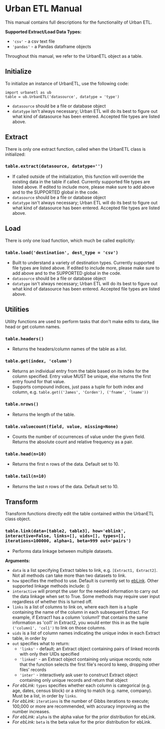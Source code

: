# Urban ETL Manual

This manual contains full descriptions for the functionality of Urban ETL.

**Supported Extract/Load Data Types:**  
+ `'csv'` - a csv text file
+ `'pandas'` - a Pandas dataframe objects

Throughout this manual, we refer to the UrbanETL object as a table.

## Initialize

To initialize an instance of UrbanETL, use the following code:

`import urbanetl as ub`  
`table = ub.UrbanETL('datasource', datatype = 'type')`

+ `datasource` should be a file or database object
+ `datatype` isn't always necessary; Urban ETL will do its best to figure out
  what kind of datasource has been entered. Accepted file types are listed above.

## Extract
There is only one extract function, called when the UrbanETL class is initialized:

### `table.extract(datasource, datatype='')`

+ If called outside of the initialization, this function will override the existing
  data in the table if called. Currently supported file types are listed above.
  If edited to include more, please make sure to add above and to the SUPPORTED
  global in the code.
 + `datasource` should be a file or database object
 + `datatype` isn't always necessary; Urban ETL will do its best to figure out
  what kind of datasource has been entered. Accepted file types are listed above.

## Load
There is only one load function, which much be called explicitly:

### `table.load('destination', dest_type = 'csv')`

+ Built to understand a variety of destination types. Currently
supported file types are listed above. If edited to include more, please make
sure to add above and to the SUPPORTED global in the code.
 + `datasource` should be a file or database object
 + `datatype` isn't always necessary; Urban ETL will do its best to figure out
 what kind of datasource has been entered. Accepted file types are listed above.

## Utilities
Utility functions are used to perform tasks that don't make edits to data, like
head or get column names.

### `table.headers()`

+ Returns the headers/column names of the table as a list.

### `table.get(index, 'column')`

+ Returns an individual entry from the table based on its index for the column
  specified. Entry value MUST be unique, else returns the first entry found for
  that value.
 + Supports compound indices, just pass a tuple for both index and column, e.g.
 `table.get(('James', 'Corden'), ('fname', 'lname'))`

### `table.nrows()`

+ Returns the length of the table.


### `table.valuecount(field, value, missing=None)`

+ Counts the number of occurrences of value under the given field. Returns the absolute count and relative frequency as a pair.

### `table.head(n=10)`

 + Returns the first n rows of the data. Default set to 10.

### `table.tail(n=10)`

+ Returns the last n rows of the data. Default set to 10.

## Transform
Transform functions directly edit the table contained within the UrbanETL class
object.

### `table.link(data=[table2, table3], how='eblink', interactive=False, links=[], uids=[], types=[], iterations=100000, alpha=1, beta=999 out='pairs')`

+ Performs data linkage between multiple datasets.

__Arguments:__  
+ `data` is a list specifying Extract tables to link, e.g. `[Extract1, Extract2]`. Not
  all methods can take more than two datasets to link.
+ `how` specifies the method to use. Default is currently set to
  [ebLink](https://github.com/aldengolab/graphical-record-linkage). Other supported
  linkage methods include: ()
+ `interactive` will prompt the user for the needed information to carry out the data
  linkage when set to True. Some methods may require user input regardless of whether
  this is turned off.
+ `links` is a list of columns to link on, where each item is a tuple containing the
  name of the column in each subsequent Extract. For example, if Extract1 has a column
  'column1' that contains the same information as 'col1' in Extract2, you would enter
  this in as the tuple `('column1', 'col1')` to link on those columns.
+ `uids` is a list of column names indicating the unique index in each Extract table,
  in order by
+ `out` specifies what to return:
  + `'links'` - default; an Extract object containing pairs of linked records with only their UIDs specified
  + `'linked'` - an Extract object containing only unique records; note that the function selects the first file's record to keep, dropping other files' records
  + `'inter'` - interactively ask user to construct Extract object containing only unique records and return that object
+ *For ebLink:* `types` specifies whether each column is categorical (e.g. age, dates, census block) or a string to match (e.g. name, company). Must be a list, in order by `links`.
+ *For ebLink:* `iterations` is the number of Gibbs iterations to execute; 100,000 or more are recommended, with accuracy improving as the number increases.
+ *For ebLink:* `alpha` is the alpha value for the prior distribution for ebLink.
+ *For ebLink:* `beta` is the beta value for the prior distribution for ebLink.

